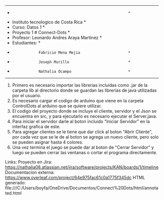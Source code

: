 ************************************************************
*                                                          *
*    Instituto tecnologico de Costa Rica                   *
*    Curso: Datos 1                                        *
*    Proyecto 1 # Connect-Dots                             *
*    Profesor: Leonardo Andres Araya Martinez              *
*    Estudiantes:                                          *
*                 Fabricio Mena Mejia                      *
*                 Joseph Murillo                           *
*                 Nathalia Ocampo                          *
************************************************************
1. Primero es necesario importar las librerias incluidas como .jar de la carpeta lib al directorio donde se guardan las librerias de java utilizadas por el usuario.
2. Es necesario cargar el codigo de arduino que viene en la carpeta ControlDots al arduino que se quiere utilizar.
3. El codigo del proyecto donde se incluye el cliente, servidor y el Json se encuentra en src, y para ejecutarlo es necesario ejecutar el Server.java.
4. Para iniciar el servidor darle al boton incluido "Iniciar Servidor" en la interfaz grafica de este.
5. Para agregar clientes se le tiene que dar click al boton "Abrir Cliente", por cada vez que se le de al boton se agrega un nuevo cliente, pero solo se pueden asignar hasta 4 colores.
6. Una vez termina el juego se puede dar al boton de "Cerrar Servidor" y luego se pueden cerrar las ventanas o cortar el programa directamente.


Links:
Proyecto en Jira: https://nathalia08.atlassian.net/jira/software/projects/KAN/boards/1/timeline
Documentacion externa: https://www.overleaf.com/project/64e975fac61c0a1775f345dc
HTML generado: file:///C:/Users/boyfa/OneDrive/Documentos/Connect%20Dots/html/annotated.html
